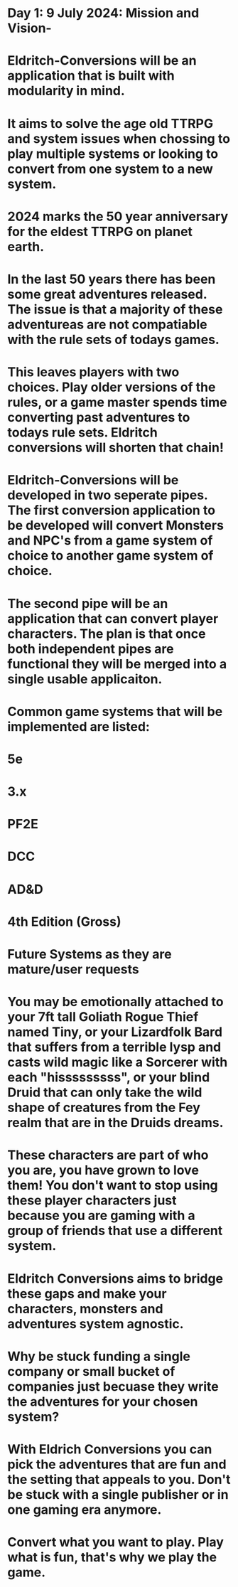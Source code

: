 # Day 1: 9 July 2024: Mission and Vision- 

# Eldritch-Conversions will be an application that is built with modularity in mind. 
# It aims to solve the age old TTRPG and system issues when chossing to play multiple systems or looking to convert from one system to a new system. 
# 2024 marks the 50 year anniversary for the eldest TTRPG on planet earth.
# In the last 50 years there has been some great adventures released. The issue is that a majority of these adventureas are not compatiable with the rule sets of todays games. 
# This leaves players with two choices. Play older versions of the rules, or a game master spends time converting past adventures to todays rule sets. Eldritch conversions will shorten that chain!

# Eldritch-Conversions will be developed in two seperate pipes. The first conversion application to be developed will convert Monsters and NPC's from a game system of choice to another game system of choice. 
# The second pipe will be an application that can convert player characters. The plan is that once both independent pipes are functional they will be merged into a single usable applicaiton.
# Common game systems that will be implemented are listed:
  # 5e
  # 3.x
  # PF2E
  # DCC
  # AD&D
  # 4th Edition (Gross)
  # Future Systems as they are mature/user requests
# You may be emotionally attached to your 7ft tall Goliath Rogue Thief named Tiny, or your Lizardfolk Bard that suffers from a terrible lysp and casts wild magic like a Sorcerer with each "hisssssssss", or your blind Druid that can only take the wild shape of creatures from the Fey realm that are in the Druids dreams.
# These characters are part of who you are, you have grown to love them! You don't want to stop using these player characters just because you are gaming with a group of friends that use a different system. 
# Eldritch Conversions aims to bridge these gaps and make your characters, monsters and adventures system agnostic. 
# Why be stuck funding a single company or small bucket of companies just becuase they write the adventures for your chosen system?
# With Eldrich Conversions you can pick the adventures that are fun and the setting that appeals to you. Don't be stuck with a single publisher or in one gaming era anymore. 
# Convert what you want to play. Play what is fun, that's why we play the game.  
